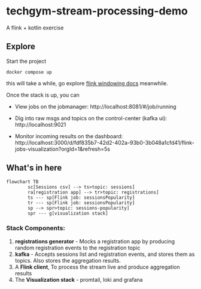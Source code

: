 # techgym-stream-processing-demo
A flink + kotlin exercise
## Explore
Start the project 
```console
docker compose up
```
this will take a while, go explore [flink windowing docs](https://nightlies.apache.org/flink/flink-docs-master/docs/dev/table/sql/queries/window-agg/) meanwhile.

Once the stack is up, you can

- View jobs on the jobmanager:
        http://localhost:8081/#/job/running


- Dig into raw msgs and topics on the control-center (kafka ui):
        http://localhost:9021

- Monitor incoming results on the dashboard:
        http://localhost:3000/d/fdf835b7-42d2-402a-93b0-3b048a1cfd41/flink-jobs-visualization?orgId=1&refresh=5s

## What's in here
```mermaid
flowchart TB
        sc[Sessions csv] --> ts>topic: sessions]
        ra[registration app] --> tr>topic: registrations]
        ts --- sp[Flink job: sessionsPopularity]
        tr --- sp[Flink job: sessionsPopularity]
        sp --> spr>topic: sessions-popularity]
        spr --- g[visualization stack]
```
### Stack Components:
1. **registrations generator** - Mocks a registration app by producing random registration events to the registration topic
2. **kafka** - Accepts sessions list and registration events, and stores them as topics. Also stores the aggregation results.
3. A **Flink client**, To process the stream live and produce aggregation results
4. The **Visualization stack** - promtail, loki and grafana
